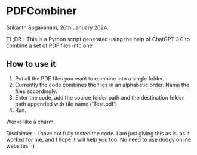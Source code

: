 # PDFCombiner
Srikanth Sugavanam, 26th January 2024.

TL;DR - This is a Python script generated using the help of ChatGPT 3.0 to combine a set of PDF files into one. 

## How to use it

1. Put all the PDF files you want to combine into a single folder.
2. Currently the code combines the files in an alphabetic order. Name the files accordingly.
3. Enter the code, add the source folder path and the destination folder path appended with file name ('Test.pdf')
4. Run.

Works like a charm. 

Disclaimer - I have not fully tested the code. I am just giving this as is, as it worked for me, and I hope it will help you too. No need to use dodgy online websites. :)
